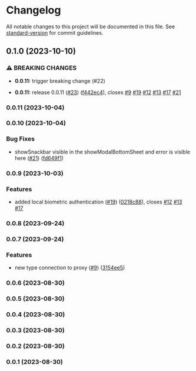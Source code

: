 # Changelog

All notable changes to this project will be documented in this file. See [standard-version](https://github.com/conventional-changelog/standard-version) for commit guidelines.

## 0.1.0 (2023-10-10)


### ⚠ BREAKING CHANGES

* **0.0.11:** trigger breaking change (#22)

* **0.0.11:** release 0.0.11 ([#23](https://github.com/hawks-atlanta/frontend-flutter/issues/23)) ([f442ec4](https://github.com/hawks-atlanta/frontend-flutter/commit/f442ec45e8212240210b32bb2275b9f7e79ce94e)), closes [#9](https://github.com/hawks-atlanta/frontend-flutter/issues/9) [#19](https://github.com/hawks-atlanta/frontend-flutter/issues/19) [#12](https://github.com/hawks-atlanta/frontend-flutter/issues/12) [#13](https://github.com/hawks-atlanta/frontend-flutter/issues/13) [#17](https://github.com/hawks-atlanta/frontend-flutter/issues/17) [#21](https://github.com/hawks-atlanta/frontend-flutter/issues/21)

### 0.0.11 (2023-10-04)

### 0.0.10 (2023-10-04)


### Bug Fixes

* showSnackbar visible in the showModalBottomSheet and error is visible here ([#21](https://github.com/hawks-atlanta/frontend-flutter/issues/21)) ([fd649f1](https://github.com/hawks-atlanta/frontend-flutter/commit/fd649f14a5eb7ab5751daee81c79c61bc1ce9ff2))

### 0.0.9 (2023-10-03)


### Features

* added local biometric authentication ([#19](https://github.com/hawks-atlanta/frontend-flutter/issues/19)) ([0218c88](https://github.com/hawks-atlanta/frontend-flutter/commit/0218c88bb68a92507015a640a08a6eb7df9f81c1)), closes [#12](https://github.com/hawks-atlanta/frontend-flutter/issues/12) [#13](https://github.com/hawks-atlanta/frontend-flutter/issues/13) [#17](https://github.com/hawks-atlanta/frontend-flutter/issues/17)

### 0.0.8 (2023-09-24)

### 0.0.7 (2023-09-24)


### Features

* new type connection to proxy ([#9](https://github.com/hawks-atlanta/frontend-flutter/issues/9)) ([3154ee5](https://github.com/hawks-atlanta/frontend-flutter/commit/3154ee52d6f5d46c0086a0ba24749b86d5712954))

### 0.0.6 (2023-08-30)

### 0.0.5 (2023-08-30)

### 0.0.4 (2023-08-30)

### 0.0.3 (2023-08-30)

### 0.0.2 (2023-08-30)

### 0.0.1 (2023-08-30)
